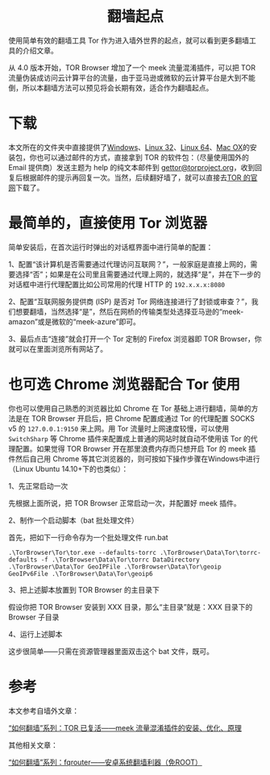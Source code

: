 # <center>翻墙起点</center>

使用简单有效的翻墙工具 Tor 作为进入墙外世界的起点，就可以看到更多翻墙工具的介绍文章。

从 4.0 版本开始，TOR Browser 增加了一个 meek 流量混淆插件，可以把 TOR 流量伪装成访问云计算平台的流量，由于亚马逊或微软的云计算平台是大到不能倒，所以本翻墙方法可以预见将会长期有效，适合作为翻墙起点。

# 下载

本文所在的文件夹中直接提供了[Windows](https://github.com/flyskywhy/g/raw/master/i主观的体验方式/t快乐的体验/电信/Tools/翻墙/torbrowser-install-4.0_zh-CN.exe)、[Linux 32](https://github.com/flyskywhy/g/raw/master/i主观的体验方式/t快乐的体验/电信/Tools/翻墙/tor-browser-linux32-4.0_zh-CN.tar.xz)、[Linux 64](https://github.com/flyskywhy/g/raw/master/i主观的体验方式/t快乐的体验/电信/Tools/翻墙/tor-browser-linux64-4.0_zh-CN.tar.xz)、[Mac OX](https://github.com/flyskywhy/g/raw/master/i主观的体验方式/t快乐的体验/电信/Tools/翻墙/TorBrowser-4.0-osx32_zh-CN.dmg)的安装包，你也可以通过邮件的方式，直接拿到 TOR 的软件包：（尽量使用国外的 Email 提供商）发送主题为 help 的纯文本邮件到 gettor@torproject.org，收到回复后根据邮件的提示再回复一次。当然，后续翻好墙了，就可以直接去[TOR 的官网](https://www.torproject.org/download/download-easy.html)下载了。

# 最简单的，直接使用 Tor 浏览器

简单安装后，在首次运行时弹出的对话框界面中进行简单的配置：

1、配置“该计算机是否需要通过代理访问互联网？”，一般家庭是直接上网的，需要选择“否”；如果是在公司里且需要通过代理上网的，就选择“是”，并在下一步的对话框中进行代理配置比如公司常用的代理 HTTP 的 `192.x.x.x:8080`

2、配置“互联网服务提供商 (ISP) 是否对 Tor 网络连接进行了封锁或审查？”，我们想要翻墙，当然选择“是”，然后在网桥的传输类型处选择亚马逊的“meek-amazon”或是微软的“meek-azure”即可。

3、最后点击“连接”就会打开一个 Tor 定制的 Firefox 浏览器即 TOR Browser，你就可以在里面浏览所有网站了。

# 也可选 Chrome 浏览器配合 Tor 使用

你也可以使用自己熟悉的浏览器比如 Chrome 在 Tor 基础上进行翻墙，简单的方法是在 TOR Browser 开启后，把 Chrome 配置成通过 Tor 的代理配置 SOCKS v5 的 `127.0.0.1:9150` 来上网。用 Tor 流量时上网速度较慢，可以使用 `SwitchSharp` 等 Chrome 插件来配置成上普通的网站时就自动不使用该 Tor 的代理配置。如果觉得 TOR Browser 开在那里浪费内存而只想开启 Tor 的 meek 插件然后自己用 Chrome 等其它浏览器的，则可按如下操作步骤在Windows中进行（Linux Ubuntu 14.10+下的也类似）：

1、先正常启动一次

先根据上面所说，把 TOR Browser 正常启动一次，并配置好 meek 插件。

2、制作一个启动脚本（bat 批处理文件）

首先，把如下一行命令存为一个批处理文件 run.bat

`.\TorBrowser\Tor\tor.exe --defaults-torrc .\TorBrowser\Data\Tor\torrc-defaults -f .\TorBrowser\Data\Tor\torrc DataDirectory .\TorBrowser\Data\Tor GeoIPFile .\TorBrowser\Data\Tor\geoip GeoIPv6File .\TorBrowser\Data\Tor\geoip6`

3、把上述脚本放置到 TOR Browser 的主目录下

假设你把 TOR Browser 安装到 XXX 目录，那么“主目录”就是：XXX 目录下的 Browser 子目录

4、运行上述脚本

这步很简单——只需在资源管理器里面双击这个 bat 文件，既可。

# 参考

本文参考自墙外文章：

[“如何翻墙”系列：TOR 已复活——meek 流量混淆插件的安装、优化、原理](http://program-think.blogspot.com/2014/10/gfw-tor-meek.html)

其他相关文章：

[“如何翻墙”系列：fqrouter——安卓系统翻墙利器（免ROOT）](http://program-think.blogspot.com/2014/07/gfw-fqrouter.html)